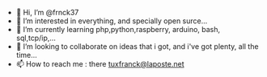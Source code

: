 - 👋 Hi, I’m @frnck37
- 👀 I’m interested in everything, and specially open surce...
- 🌱 I’m currently learning php,python,raspberry, arduino, bash, sql,tcp/ip,...
- 💞️ I’m looking to collaborate on ideas that i got, and i've got plenty, all the time...
- 📫 How to reach me : there tuxfranck@laposte.net

<!---
frnck37/frnck37 is a ✨ special ✨ repository because its `README.md` (this file) appears on your GitHub profile.
You can click the Preview link to take a look at your changes.
--->
